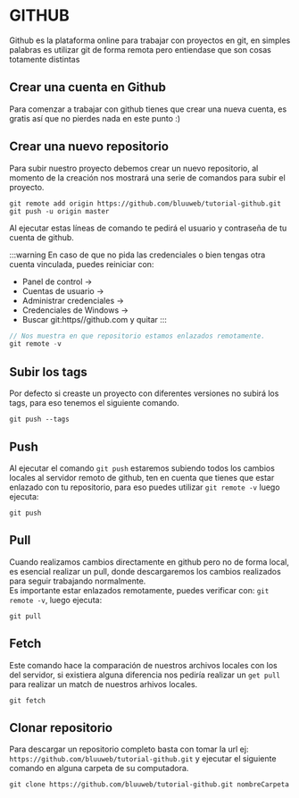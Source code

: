 # GITHUB
Github es la plataforma online para trabajar con proyectos en git, en simples palabras es utilizar git de forma remota pero entiendase que son cosas totamente distintas

## Crear una cuenta en Github
Para comenzar a trabajar con github tienes que crear una nueva cuenta, es gratis así que no pierdes nada en este punto :)

## Crear una nuevo repositorio
Para subir nuestro proyecto debemos crear un nuevo repositorio, al momento de la creación nos mostrará una serie de comandos para subir el proyecto.

```
git remote add origin https://github.com/bluuweb/tutorial-github.git
git push -u origin master
```

Al ejecutar estas líneas de comando te pedirá el usuario y contraseña de tu cuenta de github.

:::warning
En caso de que no pida las credenciales o bien tengas otra cuenta vinculada, puedes reiniciar con:
- Panel de control ->
- Cuentas de usuario ->
- Administrar credenciales ->
- Credenciales de Windows ->
- Buscar git:https//github.com y quitar
:::

``` js
// Nos muestra en que repositorio estamos enlazados remotamente.
git remote -v
```

## Subir los tags
Por defecto si creaste un proyecto con diferentes versiones no subirá los tags, para eso tenemos el siguiente comando.

```
git push --tags
```

## Push
Al ejecutar el comando `git push` estaremos subiendo todos los cambios locales al servidor remoto de github, ten en cuenta que tienes que estar enlazado con tu repositorio, para eso puedes utilizar `git remote -v` luego ejecuta:

```
git push
```

## Pull
Cuando realizamos cambios directamente en github pero no de forma local, es esencial realizar un pull, donde descargaremos los cambios realizados para seguir trabajando normalmente. <br>
Es importante estar enlazados remotamente, puedes verificar con: `git remote -v`, luego ejecuta:

```
git pull
```

## Fetch
Este comando hace la comparación de nuestros archivos locales con los del servidor, si existiera alguna diferencia nos pediría realizar un `get pull` para realizar un match de nuestros arhivos locales.

```
git fetch
```

## Clonar repositorio
Para descargar un repositorio completo basta con tomar la url ej: `https://github.com/bluuweb/tutorial-github.git` y ejecutar el siguiente comando en alguna carpeta de su computadora.

```
git clone https://github.com/bluuweb/tutorial-github.git nombreCarpeta
```